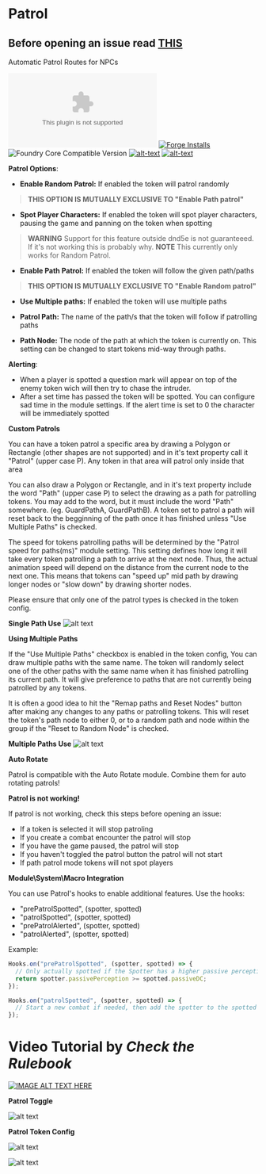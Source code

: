 # Patrol
## Before opening an issue read [THIS](https://github.com/theripper93/Levels/blob/v9/ISSUES.md)
Automatic Patrol Routes for NPCs

![Latest Release Download Count](https://img.shields.io/github/downloads/theripper93/Patrol/latest/module.zip?color=2b82fc&label=DOWNLOADS&style=for-the-badge) [![Forge Installs](https://img.shields.io/badge/dynamic/json?label=Forge%20Installs&query=package.installs&suffix=%25&url=https%3A%2F%2Fforge-vtt.com%2Fapi%2Fbazaar%2Fpackage%2Fpatrol&colorB=03ff1c&style=for-the-badge)](https://forge-vtt.com/bazaar#package=patrol) ![Foundry Core Compatible Version](https://img.shields.io/badge/dynamic/json.svg?url=https%3A%2F%2Fraw.githubusercontent.com%2Ftheripper93%2FPatrol%2Fmain%2Fmodule.json&label=Foundry%20Version&query=$.compatibleCoreVersion&colorB=orange&style=for-the-badge) [![alt-text](https://img.shields.io/badge/-Patreon-%23ff424d?style=for-the-badge)](https://www.patreon.com/theripper93) [![alt-text](https://img.shields.io/badge/-Discord-%235662f6?style=for-the-badge)](https://discord.gg/F53gBjR97G)

**Patrol Options**:

* **Enable Random Patrol:** If enabled the token will patrol randomly 
> **THIS OPTION IS MUTUALLY EXCLUSIVE TO "Enable Path patrol"**

* **Spot Player Characters:** If enabled the token will spot player characters, pausing the game and panning on the token when spotting
> **WARNING** Support for this feature outside dnd5e is not guaranteeed. If it's not working this is probably why.
> **NOTE** This currently only works for Random Patrol.

* **Enable Path Patrol:** If enabled the token will follow the given path/paths 
> **THIS OPTION IS MUTUALLY EXCLUSIVE TO "Enable Random patrol"**

* **Use Multiple paths:** If enabled the token will use multiple paths

* **Patrol Path:** The name of the path/s that the token will follow if patrolling paths

* **Path Node:** The node of the path at which the token is currently on. This setting can be changed to start tokens mid-way through paths.

**Alerting**:

* When a player is spotted a question mark will appear on top of the enemy token wich will then try to chase the intruder.
* After a set time has passed the token will be spotted. You can configure sad time in the module settings. If the alert time is set to 0 the character will be immediately spotted

**Custom Patrols**

You can have a token patrol a specific area by drawing a Polygon or Rectangle (other shapes are not supported) and in it's text property call it "Patrol" (upper case P). Any token in that area will patrol only inside that area

You can also draw a Polygon or Rectangle, and in it's text property include the word "Path" (upper case P) to select the drawing as a path for patrolling tokens. You may add to the word, but it must include the word "Path" somewhere. (eg. GuardPathA, GuardPathB). A token set to patrol a path will reset back to the begginning of the path once it has finished unless "Use Multiple Paths" is checked. 

The speed for tokens patrolling paths will be determined by the "Patrol speed for paths(ms)" module setting. This setting defines how long it will take every token patrolling a path to arrive at the next node. Thus, the actual animation speed will depend on the distance from the current node to the next one. This means that tokens can "speed up" mid path by drawing longer nodes or "slow down" by drawing shorter nodes.

Please ensure that only one of the patrol types is checked in the token config.

**Single Path Use**
![alt text](https://github.com/Vauryx/Patrol/blob/pathPatroller/wiki/Single_Path.gif)

**Using Multiple Paths**

If the "Use Multiple Paths" checkbox is enabled in the token config, You can draw multiple paths with the same name. The token will randomly select one of the other paths with the same name when it has finished patrolling its current path. It will give preference to paths that are not currently being patrolled by any tokens. 

It is often a good idea to hit the "Remap paths and Reset Nodes" button after making any changes to any paths or patrolling tokens. This will reset the token's path node to either 0, or to a random path and node within the group if the "Reset to Random Node" is checked.

**Multiple Paths Use**
![alt text](https://github.com/Vauryx/Patrol/blob/pathPatroller/wiki/Multi_path.gif)

**Auto Rotate**

Patrol is compatible with the Auto Rotate module. Combine them for auto rotating patrols!

**Patrol is not working!**

If patrol is not working, check this steps before opening an issue:

* If a token is selected it will stop patroling
* If you create a combat encounter the patrol will stop
* If you have the game paused, the patrol will stop
* If you haven't toggled the patrol button the patrol will not start
* If path patrol mode tokens will not spot players

**Module\System\Macro Integration**

You can use Patrol's hooks to enable additional features. Use the hooks:
* "prePatrolSpotted", (spotter, spotted)
* "patrolSpotted", (spotter, spotted)
* "prePatrolAlerted", (spotter, spotted)
* "patrolAlerted", (spotter, spotted)

Example:

```js
Hooks.on("prePatrolSpotted", (spotter, spotted) => {
  // Only actually spotted if the Spotter has a higher passive perception than the target's DC
  return spotter.passivePerception >= spotted.passiveDC;
});
```
```js
Hooks.on("patrolSpotted", (spotter, spotted) => {
  // Start a new combat if needed, then add the spotter to the spotted with a surprise round
});
```
# Video Tutorial by *Check the Rulebook*

[![IMAGE ALT TEXT HERE](https://img.youtube.com/vi/Izx441zjtBs/0.jpg)](https://www.youtube.com/watch?v=Izx441zjtBs)

**Patrol Toggle**

![alt text](https://github.com/theripper93/Patrol/raw/main/wiki/patroltoggle.jpg)

**Patrol Token Config**

![alt text](https://github.com/Vauryx/Patrol/blob/pathPatroller/wiki/patrolconfig.jpg)

![alt text](https://github.com/theripper93/Patrol/raw/main/wiki/patrolspot.jpg)
